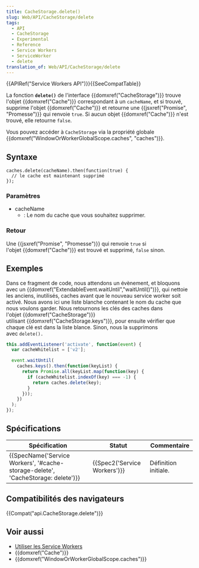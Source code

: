 ```yaml
---
title: CacheStorage.delete()
slug: Web/API/CacheStorage/delete
tags:
  - API
  - CacheStorage
  - Experimental
  - Reference
  - Service Workers
  - ServiceWorker
  - delete
translation_of: Web/API/CacheStorage/delete
---
```

{{APIRef("Service Workers API")}}{{SeeCompatTable}}

La fonction **`delete()`** de l'interface {{domxref("CacheStorage")}} trouve l'objet {{domxref("Cache")}} correspondant à un `cacheName`, et si trouvé, supprime l'objet {{domxref("Cache")}} et retourne une {{jsxref("Promise", "Promesse")}} qui renvoie `true`. Si aucun objet {{domxref("Cache")}} n'est trouvé, elle retourne `false`.

Vous pouvez accéder à `CacheStorage` via la propriété globale {{domxref("WindowOrWorkerGlobalScope.caches", "caches")}}.

## Syntaxe

    caches.delete(cacheName).then(function(true) {
      // le cache est maintenant supprimé
    });

### Paramètres

- cacheName
  - : Le nom du cache que vous souhaitez supprimer.

### Retour

Une {{jsxref("Promise", "Promesse")}} qui renvoie `true` si l'objet {{domxref("Cache")}} est trouvé et supprimé, `false` sinon.

## Exemples

Dans ce fragment de code, nous attendons un évènement, et bloquons avec un {{domxref("ExtendableEvent.waitUntil","waitUntil()")}}, qui nettoie les anciens, inutilisés, caches avant que le nouveau service worker soit activé. Nous avons ici une liste blanche contenant le nom du cache que nous voulons garder. Nous retournons les clés des caches dans l'objet {{domxref("CacheStorage")}} utilisant {{domxref("CacheStorage.keys")}}, pour ensuite vérifier que chaque clé est dans la liste blance. Sinon, nous la supprimons avec `delete().`

```js
this.addEventListener('activate', function(event) {
  var cacheWhitelist = ['v2'];

  event.waitUntil(
    caches.keys().then(function(keyList) {
      return Promise.all(keyList.map(function(key) {
        if (cacheWhitelist.indexOf(key) === -1) {
          return caches.delete(key);
        }
      }));
    })
  );
});
```

## Spécifications

| Spécification                                                                                                | Statut                               | Commentaire          |
| ------------------------------------------------------------------------------------------------------------ | ------------------------------------ | -------------------- |
| {{SpecName('Service Workers', '#cache-storage-delete', 'CacheStorage: delete')}} | {{Spec2('Service Workers')}} | Définition initiale. |

## Compatibilités des navigateurs

{{Compat("api.CacheStorage.delete")}}

## Voir aussi

- [Utiliser les Service Workers](/fr/docs/Web/API/Service_Worker_API/Using_Service_Workers)
- {{domxref("Cache")}}
- {{domxref("WindowOrWorkerGlobalScope.caches")}}

